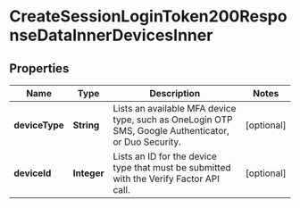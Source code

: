 

# CreateSessionLoginToken200ResponseDataInnerDevicesInner


## Properties

| Name | Type | Description | Notes |
|------------ | ------------- | ------------- | -------------|
|**deviceType** | **String** | Lists an available MFA device type, such as OneLogin OTP SMS, Google Authenticator, or Duo Security. |  [optional] |
|**deviceId** | **Integer** | Lists an ID for the device type that must be submitted with the Verify Factor API call. |  [optional] |



